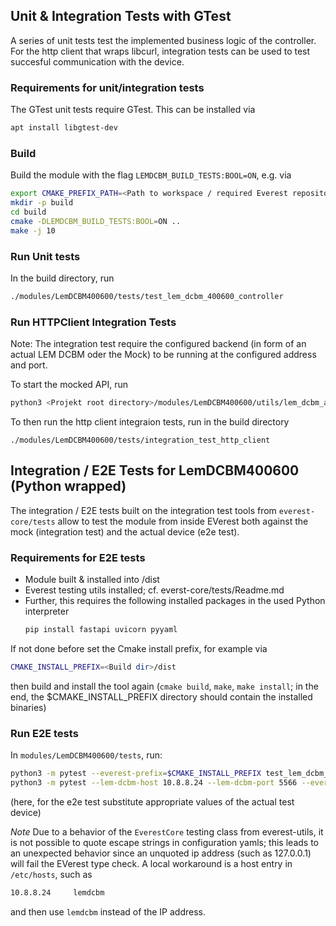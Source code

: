 ## Unit & Integration Tests with GTest

A series of unit tests test the implemented business logic of the controller. For the http client that wraps
libcurl, integration tests can be used to test succesful communication with the device.

### Requirements for unit/integration tests

The GTest unit tests require GTest. This can be installed via
```bash
apt install libgtest-dev
```

### Build

Build the module with the flag `LEMDCBM_BUILD_TESTS:BOOL=ON`, e.g. via

```bash
export CMAKE_PREFIX_PATH=<Path to workspace / required Everest repositories>
mkdir -p build
cd build
cmake -DLEMDCBM_BUILD_TESTS:BOOL=ON .. 
make -j 10 
```

### Run Unit tests

In the build directory, run
```bash
./modules/LemDCBM400600/tests/test_lem_dcbm_400600_controller
```

### Run HTTPClient Integration Tests

Note: The integration test require the configured backend (in form of an actual LEM DCBM oder the Mock) to be running
at the configured address and port.

To start the mocked API, run 
```bash
python3 <Projekt root directory>/modules/LemDCBM400600/utils/lem_dcbm_api_mock/main.py 
```

To then run the http client integraion tests, run in the build directory
```
./modules/LemDCBM400600/tests/integration_test_http_client
```
## Integration / E2E Tests for LemDCBM400600 (Python wrapped)

The integration / E2E tests built on the integration test tools from  `everest-core/tests` allow to test
the module from inside EVerest both against the mock (integration test) and the actual device (e2e test).

### Requirements for E2E tests

- Module built & installed into <Build dir>/dist 
- Everest testing utils installed; cf. everst-core/tests/Readme.md
- Further, this requires the following installed packages in the used Python interpreter
  ```bash
  pip install fastapi uvicorn pyyaml
  ```

If not done before  set the Cmake install prefix, for example via
```bash
CMAKE_INSTALL_PREFIX=<Build dir>/dist
```
then build and install the tool again (`cmake build`, `make`, `make install`; in the end, the $CMAKE_INSTALL_PREFIX directory
should contain the installed binaries)

### Run E2E tests

In `modules/LemDCBM400600/tests`, run:
```bash
python3 -m pytest --everest-prefix=$CMAKE_INSTALL_PREFIX test_lem_dcbm_400_600_sil.py
python3 -m pytest --lem-dcbm-host 10.8.8.24 --lem-dcbm-port 5566 --everest-prefix=$CMAKE_INSTALL_PREFIX test_lem_dcbm_400_600_e2e.py
```
(here, for the e2e test substitute appropriate values of the actual test device)

*Note* Due to a behavior of the `EverestCore` testing class from everest-utils, it is not possible 
to quote escape strings in configuration yamls; this leads to an unexpected behavior since an unquoted
ip address (such as 127.0.0.1) will fail the EVerest type check. A local workaround is a
host entry in `/etc/hosts`, such as
```bash
10.8.8.24     lemdcbm
```
and then use `lemdcbm` instead of the IP address.
